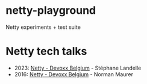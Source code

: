# netty-playground

Netty experiments + test suite


# Netty tech talks

- 2023: [Netty - Devoxx Belgium](https://www.youtube.com/watch?v=NvnOg6g4114) - Stéphane Landelle
- 2016: [Netty - Devoxx Belgium](https://www.youtube.com/watch?v=DKJ0w30M0vg) - Norman Maurer

